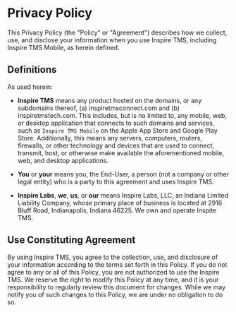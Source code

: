 # Privacy Policy

This Privacy Policy (the "Policy" or "Agreement") describes how we collect, use, and disclose your information when you use Inspire TMS, including Inspire TMS Mobile, as herein defined. 

## Definitions

As used herein:

- **Inspire TMS** means any product hosted on the domains, or any subdomains thereof, (a) inspiretmsconnect.com and (b) inspiretmstech.com. This includes, but is no limited to, any mobile, web, or desktop application that connects to such domains and services, such as `Inspire TMS Mobile` on the Apple App Store and Google Play Store. Additionally, this means any servers, computers, routers, firewalls, or other technology and devices that are used to connect, transmit, host, or otherwise make available the aforementioned mobile, web, and desktop applications. 

- **You** or **your** means you, the End-User, a person (not a company or other legal entity) who is a party to this agreement and uses Inspire TMS. 

- **Inspire Labs**, **we**, **us**, or **our** means Inspire Labs, LLC, an Indiana Limited Liability Company, whose primary place of business is located at 2916 Bluff Road, Indianapolis, Indiana 46225. We own and operate Inspite TMS. 

## Use Constituting Agreement 

By using Inspire TMS, you agree to the collection, use, and disclosure of your information according to the terms set forth in this Policy. If you do not agree to any or all of this Policy, you are not authorized to use the Inspire TMS. We reserve the right to modify this Policy at any time, and it is your responsibility to regularly review this document for changes. While we may notify you of such changes to this Policy, we are under no obligation to do so. 